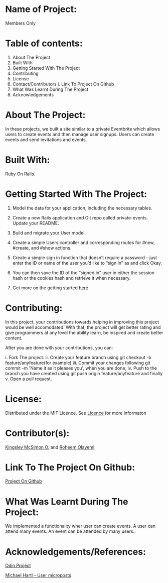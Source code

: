 # Name of Project: 

Members Only

# Table of contents:

1. About The Project
2. Built With
3. Getting Started With The Project
4. Contributing
5. License
6. Contact/Contributors
  i. Link To Project On Github
7. What Was Learnt During The Project  
8. Acknowledgements

# About The Project:

In these projects, we built a site similar to a private Eventbrite which allows users to create events and then manage user signups. Users can create events and send invitations and events.

# Built With:

Ruby On Rails.

# Getting Started With The Project:

1.  Model the data for your application, including the necessary tables.

2. Create a new Rails application and Git repo called private-events. Update your README.

3. Build and migrate your User model.

4. Create a simple Users controller and corresponding routes for #new, #create, and #show actions. 

5. Create a simple sign in function that doesn’t require a password – just enter the ID or name of the user you’d like to “sign in” as and click Okay.

6.  You can then save the ID of the “signed in” user in either the session hash or the cookies hash and retrieve it when necessary.

7. Get more on the getting started [here](https://www.theodinproject.com/courses/ruby-on-rails/lessons/associations) 

# Contributing:

In this project, your contributions towards helping in improving this project would be well accomodated. With that, the project will get better rating and give programmers at any level the ability learn, be inspired and create better content.

After you are done with your contributions, you can: 

i.   Fork The project.
ii.  Create your feature branch using git checkout -b feature/anyfeature(for example)
iii. Commit your changes following git commit -m 'Name it as it pleases you', when you are done,
iv.  Push to the branch you have created using git push origin feature/anyfeature and finally
v.   Open a pull request.

# License:

Distributed under the MIT Licence. See [Licence](https://opensource.org/licenses/MIT) for more informaton

# Contributor(s):

[Kingsley McSimon O.](https://github.com/KingsleyMcSimon) and
[Roheem Olayemi](https://github.com/Tekcoder)

# Link To The Project On Github:

[Project On Github](https://github.com/KingsleyMcSimon/Private-Events)

# What Was Learnt During The Project:

We implemented a functionality wher user can create events. A user can attend many events. An event can be attended by many users..

# Acknowledgements/References:

[Odin Project](https://www.theodinproject.com/courses/ruby-on-rails/lessons/associations)

[Michael Hartl - User microposts](https://www.learnenough.com/ruby-on-rails-4th-edition-tutorial/user_microposts)
